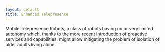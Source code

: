 ```yaml
---
layout: default
title: Enhanced Telepresence
---
```


Mobile Telepresence Robots, a class of robots having no or very limited autonomy which, thanks to the more recent introduction of proactive services and capabilities, might allow mitigating the problem of isolation of older adults living alone.